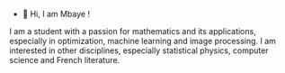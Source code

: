 - 👋 Hi, I am Mbaye !

I am a student with a passion for mathematics and its applications, especially in optimization, machine learning and image processing.
I am interested in other disciplines, especially statistical physics, computer science and French literature.

<!---
- 🌱 I’m currently learning ...
- 💞️ I’m looking to collaborate on ...
- 📫 How to reach me ...
--->
<!---
mbayediongue/mbayediongue is a ✨ special ✨ repository because its `README.md` (this file) appears on your GitHub profile.
You can click the Preview link to take a look at your changes.
--->

